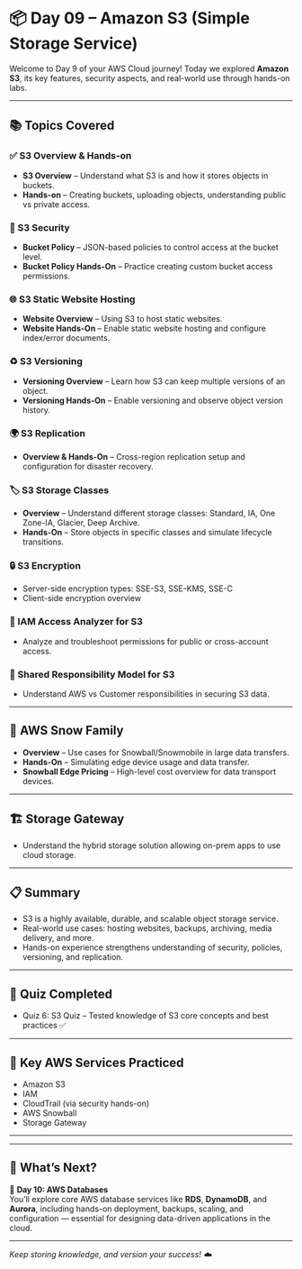 # 📦 Day 09 – Amazon S3 (Simple Storage Service)

Welcome to Day 9 of your AWS Cloud journey! Today we explored **Amazon S3**, its key features, security aspects, and real-world use through hands-on labs.

---

## 📚 Topics Covered

### ✅ S3 Overview & Hands-on
- **S3 Overview** – Understand what S3 is and how it stores objects in buckets.
- **Hands-on** – Creating buckets, uploading objects, understanding public vs private access.

### 🔐 S3 Security
- **Bucket Policy** – JSON-based policies to control access at the bucket level.
- **Bucket Policy Hands-On** – Practice creating custom bucket access permissions.

### 🌐 S3 Static Website Hosting
- **Website Overview** – Using S3 to host static websites.
- **Website Hands-On** – Enable static website hosting and configure index/error documents.

### ♻️ S3 Versioning
- **Versioning Overview** – Learn how S3 can keep multiple versions of an object.
- **Versioning Hands-On** – Enable versioning and observe object version history.

### 🌍 S3 Replication
- **Overview & Hands-On** – Cross-region replication setup and configuration for disaster recovery.

### 🏷️ S3 Storage Classes
- **Overview** – Understand different storage classes: Standard, IA, One Zone-IA, Glacier, Deep Archive.
- **Hands-On** – Store objects in specific classes and simulate lifecycle transitions.

### 🔒 S3 Encryption
- Server-side encryption types: SSE-S3, SSE-KMS, SSE-C
- Client-side encryption overview

### 🔎 IAM Access Analyzer for S3
- Analyze and troubleshoot permissions for public or cross-account access.

### 🔁 Shared Responsibility Model for S3
- Understand AWS vs Customer responsibilities in securing S3 data.

---

## 🧊 AWS Snow Family
- **Overview** – Use cases for Snowball/Snowmobile in large data transfers.
- **Hands-On** – Simulating edge device usage and data transfer.
- **Snowball Edge Pricing** – High-level cost overview for data transport devices.

---

## 🏗️ Storage Gateway
- Understand the hybrid storage solution allowing on-prem apps to use cloud storage.

---

## 📋 Summary
- S3 is a highly available, durable, and scalable object storage service.
- Real-world use cases: hosting websites, backups, archiving, media delivery, and more.
- Hands-on experience strengthens understanding of security, policies, versioning, and replication.

---

## 📝 Quiz Completed
- Quiz 6: S3 Quiz – Tested knowledge of S3 core concepts and best practices ✅

---

## 🔗 Key AWS Services Practiced
- Amazon S3
- IAM
- CloudTrail (via security hands-on)
- AWS Snowball
- Storage Gateway

---
---

## 📘 What’s Next?

🎯 **Day 10: AWS Databases**  
You’ll explore core AWS database services like **RDS**, **DynamoDB**, and **Aurora**, including hands-on deployment, backups, scaling, and configuration — essential for designing data-driven applications in the cloud.

---

_Keep storing knowledge, and version your success! ☁️_


